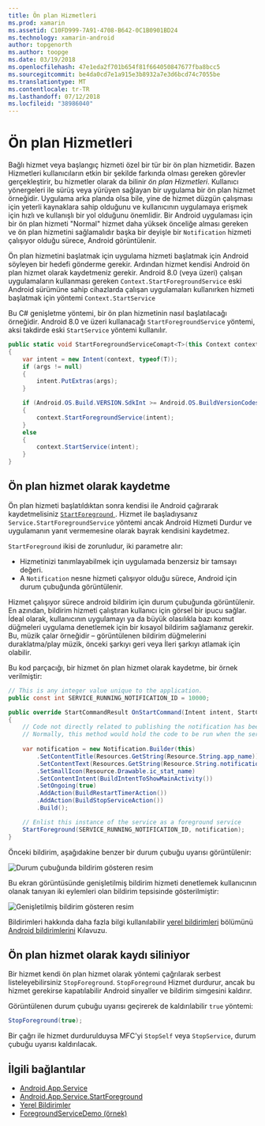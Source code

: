 ```yaml
---
title: Ön plan Hizmetleri
ms.prod: xamarin
ms.assetid: C10FD999-7A91-4708-B642-0C1B0901BD24
ms.technology: xamarin-android
author: topgenorth
ms.author: toopge
ms.date: 03/19/2018
ms.openlocfilehash: 47e1eda2f701b654f81f664050847677fba8bcc5
ms.sourcegitcommit: be4da0cd7e1a915e3b8932a7e3d6bcd74c7055be
ms.translationtype: MT
ms.contentlocale: tr-TR
ms.lasthandoff: 07/12/2018
ms.locfileid: "38986040"
---
```

# <a name="foreground-services"></a>Ön plan Hizmetleri

Bağlı hizmet veya başlangıç hizmeti özel bir tür bir ön plan hizmetidir. Bazen Hizmetleri kullanıcıların etkin bir şekilde farkında olması gereken görevler gerçekleştirir, bu hizmetler olarak da bilinir _ön plan Hizmetleri_. Kullanıcı yönergeleri ile sürüş veya yürüyen sağlayan bir uygulama bir ön plan hizmet örneğidir. Uygulama arka planda olsa bile, yine de hizmet düzgün çalışması için yeterli kaynaklara sahip olduğunu ve kullanıcının uygulamaya erişmek için hızlı ve kullanışlı bir yol olduğunu önemlidir. Bir Android uygulaması için bir ön plan hizmeti "Normal" hizmet daha yüksek önceliğe alması gereken ve ön plan hizmetini sağlamalıdır başka bir deyişle bir `Notification` hizmeti çalışıyor olduğu sürece, Android görüntülenir.
 
Ön plan hizmetini başlatmak için uygulama hizmeti başlatmak için Android söyleyen bir hedefi gönderme gerekir. Ardından hizmet kendisi Android ön plan hizmet olarak kaydetmeniz gerekir. Android 8.0 (veya üzeri) çalışan uygulamaların kullanması gereken `Context.StartForegroundService` eski Android sürümüne sahip cihazlarda çalışan uygulamaları kullanırken hizmeti başlatmak için yöntemi `Context.StartService`

Bu C# genişletme yöntemi, bir ön plan hizmetinin nasıl başlatılacağı örneğidir. Android 8.0 ve üzeri kullanacağı `StartForegroundService` yöntemi, aksi takdirde eski `StartService` yöntemi kullanılır.  

```csharp
public static void StartForegroundServiceComapt<T>(this Context context, Bundle args = null) where T : Service
{
    var intent = new Intent(context, typeof(T));
    if (args != null) 
    {
        intent.PutExtras(args);
    }

    if (Android.OS.Build.VERSION.SdkInt >= Android.OS.BuildVersionCodes.O)
    {
        context.StartForegroundService(intent);
    }
    else
    {
        context.StartService(intent);
    }
}
```

## <a name="registering-as-a-foreground-service"></a>Ön plan hizmet olarak kaydetme

Ön plan hizmeti başlatıldıktan sonra kendisi ile Android çağırarak kaydetmelisiniz [ `StartForeground` ](https://developer.xamarin.com/api/member/Android.App.Service.StartForeground/p/System.Int32/Android.App.Notification/). Hizmet ile başladıysanız `Service.StartForegroundService` yöntemi ancak Android Hizmeti Durdur ve uygulamanın yanıt vermemesine olarak bayrak kendisini kaydetmez.

`StartForeground` ikisi de zorunludur, iki parametre alır:
 
* Hizmetinizi tanımlayabilmek için uygulamada benzersiz bir tamsayı değeri.
* A `Notification` nesne hizmeti çalışıyor olduğu sürece, Android için durum çubuğunda görüntülenir.

Hizmet çalışıyor sürece android bildirim için durum çubuğunda görüntülenir. En azından, bildirim hizmeti çalıştıran kullanıcı için görsel bir ipucu sağlar. İdeal olarak, kullanıcının uygulamayı ya da büyük olasılıkla bazı komut düğmeleri uygulama denetlemek için bir kısayol bildirim sağlamanız gerekir. Bu, müzik çalar örneğidir &ndash; görüntülenen bildirim düğmelerini duraklatma/play müzik, önceki şarkıyı geri veya İleri şarkıyı atlamak için olabilir. 

Bu kod parçacığı, bir hizmet ön plan hizmet olarak kaydetme, bir örnek verilmiştir:   

```csharp
// This is any integer value unique to the application.
public const int SERVICE_RUNNING_NOTIFICATION_ID = 10000;

public override StartCommandResult OnStartCommand(Intent intent, StartCommandFlags flags, int startId)
{
    // Code not directly related to publishing the notification has been omitted for clarity.
    // Normally, this method would hold the code to be run when the service is started.
    
    var notification = new Notification.Builder(this)
        .SetContentTitle(Resources.GetString(Resource.String.app_name))
        .SetContentText(Resources.GetString(Resource.String.notification_text))
        .SetSmallIcon(Resource.Drawable.ic_stat_name)
        .SetContentIntent(BuildIntentToShowMainActivity())
        .SetOngoing(true)
        .AddAction(BuildRestartTimerAction())
        .AddAction(BuildStopServiceAction())
        .Build();

    // Enlist this instance of the service as a foreground service
    StartForeground(SERVICE_RUNNING_NOTIFICATION_ID, notification);
}
```

Önceki bildirim, aşağıdakine benzer bir durum çubuğu uyarısı görüntülenir:

![Durum çubuğunda bildirim gösteren resim](foreground-services-images/foreground-services-01.png "durum çubuğunda bildirim gösteren resim")

Bu ekran görüntüsünde genişletilmiş bildirim hizmeti denetlemek kullanıcının olanak tanıyan iki eylemleri olan bildirim tepsisinde gösterilmiştir:

![Genişletilmiş bildirim gösteren resim](foreground-services-images/foreground-services-02.png "genişletilmiş bildirim gösteren görüntü.")

Bildirimleri hakkında daha fazla bilgi kullanılabilir [yerel bildirimleri](~/android/app-fundamentals/notifications/local-notifications.md) bölümünü [Android bildirimlerini](~/android/app-fundamentals/notifications/index.md) Kılavuzu.

## <a name="unregistering-as-a-foreground-service"></a>Ön plan hizmet olarak kaydı siliniyor

Bir hizmet kendi ön plan hizmet olarak yöntemi çağrılarak serbest listeleyebilirsiniz `StopForeground`. `StopForeground` Hizmet durdurur, ancak bu hizmet gerekirse kapatılabilir Android sinyaller ve bildirim simgesini kaldırır.

Görüntülenen durum çubuğu uyarısı geçirerek de kaldırılabilir `true` yöntemi: 

```csharp
StopForeground(true);
```

Bir çağrı ile hizmet durdurulduysa MFC'yi `StopSelf` veya `StopService`, durum çubuğu uyarısı kaldırılacak.

## <a name="related-links"></a>İlgili bağlantılar

- [Android.App.Service](https://developer.xamarin.com/api/type/Android.App.Service/)
- [Android.App.Service.StartForeground](https://developer.xamarin.com/api/member/Android.App.Service.StartForeground/p/System.Int32/Android.App.Notification/)
- [Yerel Bildirimler](~/android/app-fundamentals/notifications/local-notifications.md)
- [ForegroundServiceDemo (örnek)](https://developer.xamarin.com/samples/monodroid/ApplicationFundamentals/ServiceSamples/ForegroundServiceDemo/)
